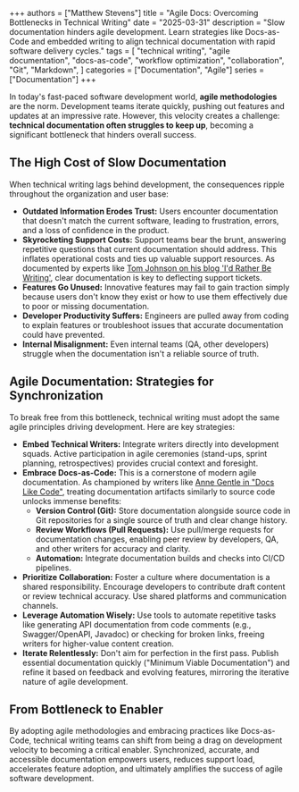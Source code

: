 +++
authors = ["Matthew Stevens"]
title = "Agile Docs: Overcoming Bottlenecks in Technical Writing"
date = "2025-03-31"
description = "Slow documentation hinders agile development. Learn strategies like Docs-as-Code and embedded writing to align technical documentation with rapid software delivery cycles."
tags = [
    "technical writing",
    "agile documentation",
    "docs-as-code",
    "workflow optimization",
    "collaboration",
    "Git",
    "Markdown",
]
categories = ["Documentation", "Agile"]
series = ["Documentation"]
+++

In today's fast-paced software development world, **agile methodologies** are the norm. Development teams iterate quickly, pushing out features and updates at an impressive rate. However, this velocity creates a challenge: **technical documentation often struggles to keep up**, becoming a significant bottleneck that hinders overall success.

## The High Cost of Slow Documentation

When technical writing lags behind development, the consequences ripple throughout the organization and user base:

*   **Outdated Information Erodes Trust:** Users encounter documentation that doesn't match the current software, leading to frustration, errors, and a loss of confidence in the product.
*   **Skyrocketing Support Costs:** Support teams bear the brunt, answering repetitive questions that current documentation should address. This inflates operational costs and ties up valuable support resources. As documented by experts like [Tom Johnson on his blog 'I'd Rather Be Writing'](https://idratherbewriting.com/), clear documentation is key to deflecting support tickets.
*   **Features Go Unused:** Innovative features may fail to gain traction simply because users don't know they exist or how to use them effectively due to poor or missing documentation.
*   **Developer Productivity Suffers:** Engineers are pulled away from coding to explain features or troubleshoot issues that accurate documentation could have prevented.
*   **Internal Misalignment:** Even internal teams (QA, other developers) struggle when the documentation isn't a reliable source of truth.

## Agile Documentation: Strategies for Synchronization

To break free from this bottleneck, technical writing must adopt the same agile principles driving development. Here are key strategies:

*   **Embed Technical Writers:** Integrate writers directly into development squads. Active participation in agile ceremonies (stand-ups, sprint planning, retrospectives) provides crucial context and foresight.
*   **Embrace Docs-as-Code:** This is a cornerstone of modern agile documentation. As championed by writers like [Anne Gentle in "Docs Like Code"](https://www.docslikecode.com/), treating documentation artifacts similarly to source code unlocks immense benefits:
    *   **Version Control (Git):** Store documentation alongside source code in Git repositories for a single source of truth and clear change history.
    *   **Review Workflows (Pull Requests):** Use pull/merge requests for documentation changes, enabling peer review by developers, QA, and other writers for accuracy and clarity.
    *   **Automation:** Integrate documentation builds and checks into CI/CD pipelines.
*   **Prioritize Collaboration:** Foster a culture where documentation is a shared responsibility. Encourage developers to contribute draft content or review technical accuracy. Use shared platforms and communication channels.
*   **Leverage Automation Wisely:** Use tools to automate repetitive tasks like generating API documentation from code comments (e.g., Swagger/OpenAPI, Javadoc) or checking for broken links, freeing writers for higher-value content creation.
*   **Iterate Relentlessly:** Don't aim for perfection in the first pass. Publish essential documentation quickly ("Minimum Viable Documentation") and refine it based on feedback and evolving features, mirroring the iterative nature of agile development.

## From Bottleneck to Enabler

By adopting agile methodologies and embracing practices like Docs-as-Code, technical writing teams can shift from being a drag on development velocity to becoming a critical enabler. Synchronized, accurate, and accessible documentation empowers users, reduces support load, accelerates feature adoption, and ultimately amplifies the success of agile software development.
